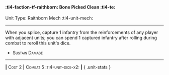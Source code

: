 #### :ti4-faction-tf-raithborn: **Bone Picked Clean** :ti4-te:

Unit Type: Raithborn Mech :ti4-unit-mech: 

---

When you splice, capture 1 infantry from the reinforcements of any player with adjacent units; you can spend 1 captured infantry after rolling during combat to reroll this unit's dice.

* <span style="font-variant:small-caps;">Sustain Damage</span> 


---

__|__ <span style="font-variant:small-caps;">Cost 2</span> __|__ <span style="font-variant:small-caps;">Combat 5 :ti4-unit-dice-x2:</span> __|__
{ .unit-stats }
